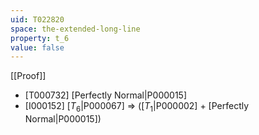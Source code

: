 ```yaml
---
uid: T022820
space: the-extended-long-line
property: t_6
value: false
---
```

[[Proof]]

* [T000732] [Perfectly Normal|P000015]
* [I000152] [$T_6$|P000067] => ([$T_1$|P000002] + [Perfectly Normal|P000015])

